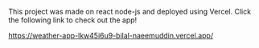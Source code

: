 This project was made on react node-js and deployed using Vercel. Click the following link to check out the app! 

https://weather-app-lkw45i6u9-bilal-naeemuddin.vercel.app/




